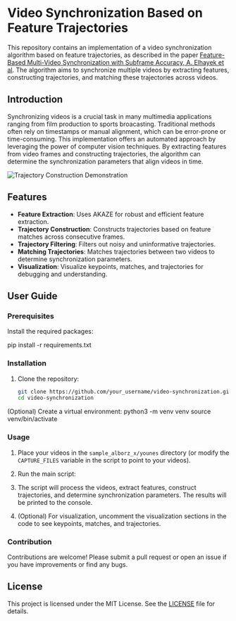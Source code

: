 # Video Synchronization Based on Feature Trajectories

This repository contains an implementation of a video synchronization algorithm based on feature trajectories, as described in the paper [Feature-Based Multi-Video Synchronization with
Subframe Accuracy, A. Elhayek et al](https://vcai.mpi-inf.mpg.de/files/DAGM2012/DAGM2012.pdf). The algorithm aims to synchronize multiple videos by extracting features, constructing trajectories, and matching these trajectories across videos.

## Introduction

Synchronizing videos is a crucial task in many multimedia applications ranging from film production to sports broacasting. Traditional methods often rely on timestamps or manual alignment, which can be error-prone or time-consuming. This implementation offers an automated approach by leveraging the power of computer vision techniques. By extracting features from video frames and constructing trajectories, the algorithm can determine the synchronization parameters that align videos in time.

![Trajectory Construction Demonstration](./assets/trajectory_construction.gif)

## Features

- **Feature Extraction**: Uses AKAZE for robust and efficient feature extraction.
- **Trajectory Construction**: Constructs trajectories based on feature matches across consecutive frames.
- **Trajectory Filtering**: Filters out noisy and uninformative trajectories.
- **Matching Trajectories**: Matches trajectories between two videos to determine synchronization parameters.
- **Visualization**: Visualize keypoints, matches, and trajectories for debugging and understanding.

## User Guide

### Prerequisites
Install the required packages:

pip install -r requirements.txt


### Installation

1. Clone the repository:
   ```bash
   git clone https://github.com/your_username/video-synchronization.git
   cd video-synchronization

(Optional) Create a virtual environment:
    python3 -m venv venv
    source venv/bin/activate

### Usage

1. Place your videos in the `sample_alborz_x/younes` directory (or modify the `CAPTURE_FILES` variable in the script to point to your videos).

2. Run the main script:

3. The script will process the videos, extract features, construct trajectories, and determine synchronization parameters. The results will be printed to the console.

4. (Optional) For visualization, uncomment the visualization sections in the code to see keypoints, matches, and trajectories.

### Contribution

Contributions are welcome! Please submit a pull request or open an issue if you have improvements or find any bugs.

## License

This project is licensed under the MIT License. See the [LICENSE](LICENSE) file for details.

